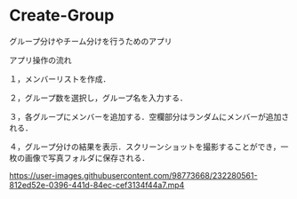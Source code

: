 # Create-Group
グループ分けやチーム分けを行うためのアプリ

アプリ操作の流れ

１，メンバーリストを作成．

２，グループ数を選択し，グループ名を入力する．

３，各グループにメンバーを追加する．空欄部分はランダムにメンバーが追加される．

４，グループ分けの結果を表示．スクリーンショットを撮影することができ，一枚の画像で写真フォルダに保存される．


https://user-images.githubusercontent.com/98773668/232280561-812ed52e-0396-441d-84ec-cef3134f44a7.mp4

